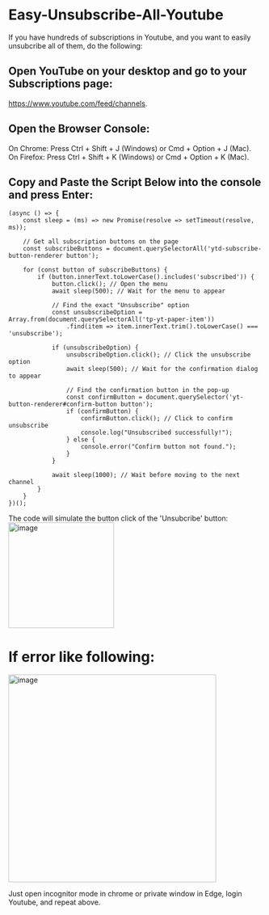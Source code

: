 # Easy-Unsubscribe-All-Youtube

If you have hundreds of subscriptions in Youtube, and you want to easily unsubcribe all of them, do the following: 

## Open YouTube on your desktop and go to your Subscriptions page:
https://www.youtube.com/feed/channels.

## Open the Browser Console:

On Chrome: Press Ctrl + Shift + J (Windows) or Cmd + Option + J (Mac).     
On Firefox: Press Ctrl + Shift + K (Windows) or Cmd + Option + K (Mac).

## Copy and Paste the Script Below into the console and press Enter:

```
(async () => {
    const sleep = (ms) => new Promise(resolve => setTimeout(resolve, ms));

    // Get all subscription buttons on the page
    const subscribeButtons = document.querySelectorAll('ytd-subscribe-button-renderer button');

    for (const button of subscribeButtons) {
        if (button.innerText.toLowerCase().includes('subscribed')) {
            button.click(); // Open the menu
            await sleep(500); // Wait for the menu to appear

            // Find the exact "Unsubscribe" option
            const unsubscribeOption = Array.from(document.querySelectorAll('tp-yt-paper-item'))
                .find(item => item.innerText.trim().toLowerCase() === 'unsubscribe');

            if (unsubscribeOption) {
                unsubscribeOption.click(); // Click the unsubscribe option
                await sleep(500); // Wait for the confirmation dialog to appear

                // Find the confirmation button in the pop-up
                const confirmButton = document.querySelector('yt-button-renderer#confirm-button button');
                if (confirmButton) {
                    confirmButton.click(); // Click to confirm unsubscribe
                    console.log("Unsubscribed successfully!");
                } else {
                    console.error("Confirm button not found.");
                }
            }

            await sleep(1000); // Wait before moving to the next channel
        }
    }
})();
```

The code will simulate the button click of the 'Unsubcribe' button:      
<img width="209" alt="image" src="https://github.com/user-attachments/assets/38e8c157-791a-4ad3-b56c-9fb8697f10e7">


# If error like following: 
<img width="411" alt="image" src="https://github.com/user-attachments/assets/d179d9a5-cb22-4492-ac75-2b1af31b2e12">           
     
Just open incognitor mode in chrome or private window in Edge, login Youtube, and repeat above. 
